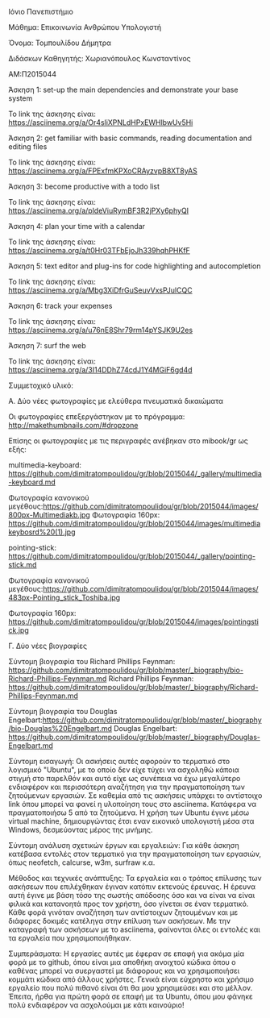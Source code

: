 Ιόνιο Πανεπιστήμιο

Μάθημα: Επικοινωνία Ανθρώπου Υπολογιστή

Όνομα: Τομπουλίδου Δήμητρα 

Διδάσκων Καθηγητής: Χωριανόπουλος Κωνσταντίνος

ΑΜ:Π2015044

Άσκηση 1: 
set-up the main dependencies and demonstrate your base system

To link της άσκησης είναι: https://asciinema.org/a/Or4sliXPNLdHPxEWHlbwUv5Hi

Άσκηση 2: 
get familiar with basic commands, reading documentation and editing files

Το link της άσκησης είναι: https://asciinema.org/a/FPExfmKPXoCRAyzvpB8XT8yAS

Άσκηση 3:
become productive with a todo list

Το link της άσκησης είναι: https://asciinema.org/a/pldeViuRymBF3R2jPXy6phyQI

Άσκηση 4:
plan your time with a calendar

Το link της άσκησης είναι: https://asciinema.org/a/t0Hr03TFbEjoJh339hqhPHKfF

Άσκηση 5:
text editor and plug-ins for code highlighting and autocompletion

Το link της άσκησης είναι: https://asciinema.org/a/Mbg3XiDfrGuSeuvVxsPJulCQC

Άσκηση 6: 
track your expenses

To link της άσκησης είναι: https://asciinema.org/a/u76nE8Shr79rm14pYSJK9U2es

Άσκηση 7:
surf the web

Το link της άσκησης είναι: https://asciinema.org/a/3I14DDhZ74cdJ1Y4MGiF6gd4d

Συμμετοχικό  υλικό:

Α. Δύο νέες φωτογραφίες με ελεύθερα πνευματικά δικαιώματα

Οι φωτογραφίες επεξεργάστηκαν με το πρόγραμμα: http://makethumbnails.com/#dropzone

Επίσης οι φωτογραφίες με τις περιγραφές ανέβηκαν στο mibook/gr ως εξής: 

multimedia-keyboard: https://github.com/dimitratompoulidou/gr/blob/2015044/_gallery/multimedia-keyboard.md

Φωτογραφία κανονικού μεγέθους:https://github.com/dimitratompoulidou/gr/blob/2015044/images/800px-Multimediakb.jpg
Φωτογραφία 160px: https://github.com/dimitratompoulidou/gr/blob/2015044/images/multimediakeybosrd%20(1).jpg


pointing-stick: https://github.com/dimitratompoulidou/gr/blob/2015044/_gallery/pointing-stick.md

Φωτογραφία κανονικού μεγέθους:https://github.com/dimitratompoulidou/gr/blob/2015044/images/483px-Pointing_stick_Toshiba.jpg

Φωτογραφία 160px: https://github.com/dimitratompoulidou/gr/blob/2015044/images/pointingstick.jpg

Γ. Δύο νέες βιογραφίες 

Σύντομη βιογραφία του Richard Phillips Feynman: https://github.com/dimitratompoulidou/gr/blob/master/_biography/bio-Richard-Phillips-Feynman.md
Richard Phillips Feynman: https://github.com/dimitratompoulidou/gr/blob/master/_biography/Richard-Phillips-Feynman.md

Σύντομη βιογραφία του Douglas Engelbart:https://github.com/dimitratompoulidou/gr/blob/master/_biography/bio-Douglas%20Engelbart.md
Douglas Engelbart: https://github.com/dimitratompoulidou/gr/blob/master/_biography/Douglas-Engelbart.md



Σύντομη εισαγωγή: Οι ασκήσεις αυτές αφορούν το τερματικό στο λογισμικό "Ubuntu", με το οποίο δεν είχε τύχει να ασχοληθώ κάποια στιγμή στο παρελθόν και αυτό είχε ως συνέπεια να έχω μεγαλύτερο ενδιαφέρον και περισσότερη αναζήτηση για την πραγματοποίηση των ζητούμενων εργασιών. Σε καθεμία από τις ασκήσεις υπάρχει το αντίστοιχο link όπου μπορεί να φανεί η υλοποίηση τους στο asciinema. Κατάφερα να πραγματοποιήσω 5 από τα ζητούμενα. Η χρήση των Ubuntu έγινε μέσω virtual machine, δημιουργώντας έτσι εναν εικονικό υπολογιστή μέσα στα Windows, δεσμεύοντας μέρος της μνήμης. 

Σύντομη ανάλυση σχετικών έργων και εργαλειών: Για κάθε άσκηση κατέβασα εντολές στον τερματικό για την πραγματοποίηση των εργασιών, όπως neofetch, calcurse, w3m, surfraw κ.α. 

Μέθοδος και τεχνικές ανάπτυξης: Τα εργαλεία και ο τρόπος επίλυσης των ασκήσεων που επιλέχθηκαν έγιναν κατόπιν εκτενούς έρευνας. Η έρευνα αυτή έγινε με βάση τόσο της σωστής απόδοσης όσο και να είναι να είναι φιλικά και κατανοητά προς τον χρήστη, όσο γίνεται σε έναν τερματικό. Κάθε φορά γινόταν αναζήτηση των αντίστοιχων ζητουμένων και με διάφορες δοκιμές κατέληγα στην επίλυση των ασκήσεων. Με την καταγραφή των ασκήσεων με το asciinema, φαίνονται όλες οι εντολές και τα εργαλεία που χρησιμοποιήθηκαν. 

Συμπεράσματα: Η εργασίες αυτές με έφεραν σε επαφή για ακόμα μία φορά με το github, όπου είναι μια αποθήκη ανοιχτού κώδικα όπου ο καθένας μπορεί να συεργαστεί με διάφορους και να χρησιμοποιήσει κομμάτι κώδικα από άλλους χρήστες. Γενικά είναι εύχρηστο και χρήσιμο εργαλείο που πολύ πιθανό είναι ότι θα μου χρησιμεύσει και στο μέλλον. Έπειτα, ήρθα για πρώτη φορά σε επαφή με τα Ubuntu, όπου μου φάνηκε πολύ ενδιαφέρον να ασχολούμαι με κάτι καινούριο! 
